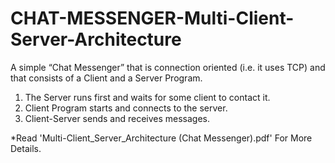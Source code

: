 # CHAT-MESSENGER-Multi-Client-Server-Architecture

A simple “Chat Messenger” that is connection oriented (i.e. it uses TCP) and that consists of a Client and a Server Program.  

1) The Server runs first and waits for some client to contact it.
2) Client Program starts and connects to the server.
3) Client-Server sends and receives messages.

*Read 'Multi-Client_Server_Architecture (Chat Messenger).pdf' For More Details.
